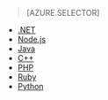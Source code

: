 > [AZURE.SELECTOR]
- [.NET](../articles/storage/storage-dotnet-how-to-use-files.md)
- [Node.js]()
- [Java](../articles/storage/storage-java-how-to-use-file-storage.md)
- [C++]()
- [PHP]()
- [Ruby]()
- [Python]()

<!---HONumber=Oct15_HO3-->